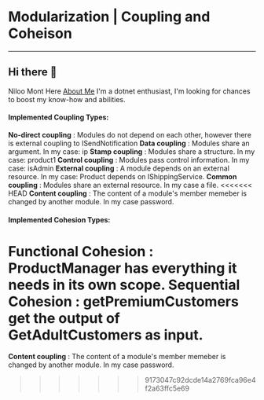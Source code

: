 # Modularization | Coupling and Coheison
***
## Hi there 👋
Niloo Mont Here [About Me](https://www.linkedin.com/in/niloufar-mont/)
I'm a dotnet enthusiast, I'm looking for chances to boost my know-how and abilities.

#### Implemented Coupling Types:
**No-direct coupling** : Modules do not depend on each other, however there is external coupling to ISendNotification
**Data coupling** : Modules share an argument. In my case: ip
**Stamp coupling** : Modules share a structure. In my case: product1
**Control coupling** : Modules pass control information. In my case: isAdmin
**External coupling** : A module depends on an external resource. In my case: Product depends on IShippingService.
**Common coupling** : Modules share an external resource. In my case a file.
<<<<<<< HEAD
**Content coupling** : The content of a module's member memeber is changed by another module. In my case password.

#### Implemented Cohesion Types:
**Functional Cohesion** : ProductManager has everything it needs in its own scope.
**Sequential Cohesion** : getPremiumCustomers get the output of GetAdultCustomers as input.
=======
**Content coupling** : The content of a module's member memeber is changed by another module. In my case password.
>>>>>>> 9173047c92dcde14a2769fca96e4f2a63ffc5e69
